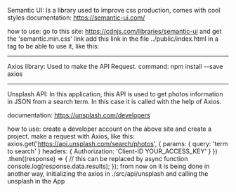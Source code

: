Semantic UI:
Is a library used to improve css production, comes with cool styles
documentation:
https://semantic-ui.com/

how to use:
go to this site: https://cdnjs.com/libraries/semantic-ui and get the 'semantic.min.css' link
add this link in the file ../public/index.html in a tag to be able to use it, like this:
<link rel="stylesheet" href="https://cdnjs.cloudflare.com/ajax/libs/semantic-ui/2.4.1/semantic.min.css" />

------------------------------

Axios library:
Used to make the API Request.
command: npm install --save axios

------------------------------

Unsplash API:
In this application, this API is used to get photos information in JSON from a search term. In this case it is called with the help of Axios.

documentation:
https://unsplash.com/developers

how to use:
create a developer account on the above site and create a project.
make a request with Axios, like this: 
axios.get('https://api.unsplash.com/search/photos', {
    params: {
        query: 'term to search'
    }
    headers: {
            Authorization: 'Client-ID YOUR_ACCESS_KEY'
        }
})
.then((response) => {  // this can be replaced by async function
    console.log(response.data.results);
});
from now on it is being done in another way, initializing the axios in ./src/api/unsplash and calling the unsplash in the App